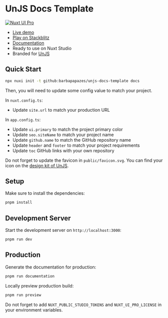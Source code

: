# UnJS Docs Template

[![Nuxt UI Pro](https://img.shields.io/badge/Made%20with-Nuxt%20UI%20Pro-00DC82?logo=nuxt.js&labelColor=020420)](https://ui.nuxt.com/pro)

- [Live demo](https://unjs-docs-template.barbapapazes.dev/)
- [Play on Stackblitz](https://stackblitz.com/github/barbapapazes/unjs-docs-template)
- [Documentation](https://ui.nuxt.com/pro/guide)
- Ready to use on Nuxt Studio
- Branded for [UnJS](https://unjs.io)

## Quick Start

```bash [Terminal]
npx nuxi init -t github:barbapapazes/unjs-docs-template docs
```

Then, you will need to update some config value to match your project.

In `nuxt.config.ts`:

- Update `site.url` to match your production URL

In `app.config.ts`:

- Update `ui.primary` to match the project primary color
- Update `seo.siteName` to match your project name
- Update `github.name` to match the GitHub repository name
- Update `header` and `footer` to match your project requirements
- Update `toc` GitHub links with your own repository

Do not forget to update the favicon in `public/favicon.svg`. You can find your icon on the [design kit of UnJS](https://unjs.io/design-kit).

## Setup

Make sure to install the dependencies:

```bash
pnpm install
```

## Development Server

Start the development server on `http://localhost:3000`:

```bash
pnpm run dev
```

## Production

Generate the documentation for production:

```bash
pnpm run documentation
```

Locally preview production build:

```bash
pnpm run preview
```

Do not forget to add `NUXT_PUBLIC_STUDIO_TOKENS` and `NUXT_UI_PRO_LICENSE` in your environment variables.
